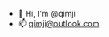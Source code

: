 - 👋 Hi, I’m @qimji
- 📫 qimji@outlook.com

<!---
qimji/qimji is a ✨ special ✨ repository because its `README.md` (this file) appears on your GitHub profile.
You can click the Preview link to take a look at your changes.
--->
